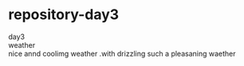 # repository-day3
day3<br> <size6>
weather <br>
nice annd coolimg weather .with drizzling
such a pleasaning waether
